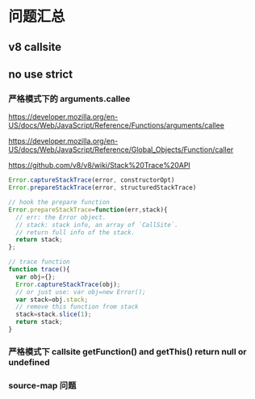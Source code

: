 # 问题汇总

## v8 callsite

## no use strict

### 严格模式下的 arguments.callee

https://developer.mozilla.org/en-US/docs/Web/JavaScript/Reference/Functions/arguments/callee

https://developer.mozilla.org/en-US/docs/Web/JavaScript/Reference/Global_Objects/Function/caller

https://github.com/v8/v8/wiki/Stack%20Trace%20API

```js
Error.captureStackTrace(error, constructorOpt)
Error.prepareStackTrace(error, structuredStackTrace)

// hook the prepare function
Error.prepareStackTrace=function(err,stack){
  // err: the Error object.
  // stack: stack info, an array of `CallSite`.
  // return full info of the stack.
  return stack;
};

// trace function
function trace(){
  var obj={};
  Error.captureStackTrace(obj);
  // or just use: var obj=new Error();
  var stack=obj.stack;
  // remove this function from stack
  stack=stack.slice(1);
  return stack;
}
```

### 严格模式下 callsite getFunction() and getThis() return null or undefined

### source-map 问题

